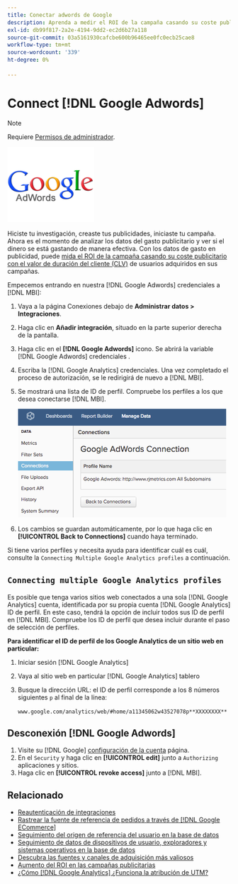 ```yaml
---
title: Conectar adwords de Google
description: Aprenda a medir el ROI de la campaña casando su coste publicitario con el valor de duración de clientes (CLV) de los usuarios adquiridos en sus campañas.
exl-id: db99f817-2a2e-4194-9dd2-ec2d6b27a118
source-git-commit: 03a5161930cafcbe600b96465ee0fc0ecb25cae8
workflow-type: tm+mt
source-wordcount: '339'
ht-degree: 0%

---
```


# Connect [!DNL Google Adwords]

>[!NOTE]
>
>Requiere [Permisos de administrador](../../../administrator/user-management/user-management.md).

![](../../../assets/Google_Adwords_logo.png)

Hiciste tu investigación, creaste tus publicidades, iniciaste tu campaña. Ahora es el momento de analizar los datos del gasto publicitario y ver si el dinero se está gastando de manera efectiva. Con los datos de gasto en publicidad, puede [mida el ROI de la campaña casando su coste publicitario con el valor de duración del cliente (CLV)](../../analysis/roi-ad-camp.md) de usuarios adquiridos en sus campañas.

Empecemos entrando en nuestra [!DNL Google Adwords] credenciales a [!DNL MBI]:

1. Vaya a la página Conexiones debajo de **Administrar datos > Integraciones**.
1. Haga clic en **Añadir integración**, situado en la parte superior derecha de la pantalla.
1. Haga clic en el **[!DNL Google Adwords]** icono. Se abrirá la variable [!DNL Google Adwords] credenciales .
1. Escriba la [!DNL Google Analytics] credenciales. Una vez completado el proceso de autorización, se le redirigirá de nuevo a [!DNL MBI].
1. Se mostrará una lista de ID de perfil. Compruebe los perfiles a los que desea conectarse [!DNL MBI].

   ![](../../../assets/cnnct-profile.png)

1. Los cambios se guardan automáticamente, por lo que haga clic en **[!UICONTROL Back to Connections]** cuando haya terminado.

Si tiene varios perfiles y necesita ayuda para identificar cuál es cuál, consulte la `Connecting Multiple Google Analytics profiles` a continuación.

## `Connecting multiple Google Analytics profiles`

Es posible que tenga varios sitios web conectados a una sola [!DNL Google Analytics] cuenta, identificada por su propia cuenta [!DNL Google Analytics] ID de perfil. En este caso, tendrá la opción de incluir todos sus ID de perfil en [!DNL MBI]. Compruebe los ID de perfil que desea incluir durante el paso de selección de perfiles.

**Para identificar el ID de perfil de los Google Analytics de un sitio web en particular:**

1. Iniciar sesión [!DNL Google Analytics]
1. Vaya al sitio web en particular [!DNL Google Analytics] tablero
1. Busque la dirección URL: el ID de perfil corresponde a los 8 números siguientes `p` al final de la línea:

   `www.google.com/analytics/web/#home/a11345062w43527078p**XXXXXXXX**`

## Desconexión [!DNL Google Adwords]

1. Visite su [!DNL Google] [configuración de la cuenta](https://www.google.com/accounts/) página.
1. En el `Security` y haga clic en **[!UICONTROL edit]** junto a `Authorizing` aplicaciones y sitios.
1. Haga clic en **[!UICONTROL revoke access]** junto a [!DNL MBI].

## Relacionado

* [Reautenticación de integraciones](https://support.magento.com/hc/en-us/articles/360016733151)
* [Rastrear la fuente de referencia de pedidos a través de [!DNL Google ECommerce]](../integrations/google-ecommerce.md)
* [Seguimiento del origen de referencia del usuario en la base de datos](../../analysis/google-track-user-acq.md)
* [Seguimiento de datos de dispositivos de usuario, exploradores y sistemas operativos en la base de datos](https://support.magento.com/hc/en-us/articles/360016732911)
* [Descubra las fuentes y canales de adquisición más valiosos](../../analysis/most-value-source-channel.md)
* [Aumento del ROI en las campañas publicitarias](../../analysis/roi-ad-camp.md)
* [¿Cómo [!DNL Google Analytics] ¿Funciona la atribución de UTM?](../../analysis/utm-attributes.md)
